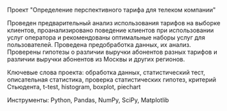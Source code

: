  Проект "Определение перспективного тарифа для телеком компании"

Проведен предварительный анализ использования тарифов на выборке клиентов, проанализировано поведение клиентов при использовании услуг оператора и рекомендованы оптимальные наборы услуг для пользователей. Проведена предобработка данных, их анализ. Проверены гипотезы о различии выручки абонентов разных тарифов и различии выручки абонентов из Москвы и других регионов.

Ключевые слова проекта: обработка данных, статистический тест, описательная статистика, проверка статистических гипотез, критерий Стьюдента, t-test, histogram, boxplot, piechart

Инструменты: Python, Pandas, NumPy, SciPy, Matplotlib
